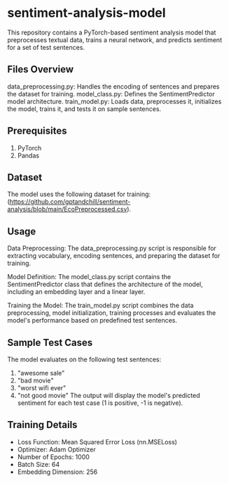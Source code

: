 # sentiment-analysis-model

This repository contains a PyTorch-based sentiment analysis model that preprocesses textual data, trains a neural network, and predicts sentiment for a set of test sentences.

## Files Overview
data_preprocessing.py: Handles the encoding of sentences and prepares the dataset for training.
model_class.py: Defines the SentimentPredictor model architecture.
train_model.py: Loads data, preprocesses it, initializes the model, trains it, and tests it on sample sentences.

## Prerequisites
1. PyTorch
2. Pandas

## Dataset
The model uses the following dataset for training: (https://github.com/gptandchill/sentiment-analysis/blob/main/EcoPreprocessed.csv).

## Usage
Data Preprocessing: The data_preprocessing.py script is responsible for extracting vocabulary, encoding sentences, and preparing the dataset for training.

Model Definition: The model_class.py script contains the SentimentPredictor class that defines the architecture of the model, including an embedding layer and a linear layer.

Training the Model: The train_model.py script combines the data preprocessing, model initialization, training processes and evaluates the model's performance based on predefined test sentences.

## Sample Test Cases
The model evaluates on the following test sentences:

1. "awesome sale"
2. "bad movie"
3. "worst wifi ever"
4. "not good movie"
The output will display the model's predicted sentiment for each test case (1 is positive, -1 is negative).

## Training Details
- Loss Function: Mean Squared Error Loss (nn.MSELoss)
- Optimizer: Adam Optimizer
- Number of Epochs: 1000
- Batch Size: 64
- Embedding Dimension: 256
